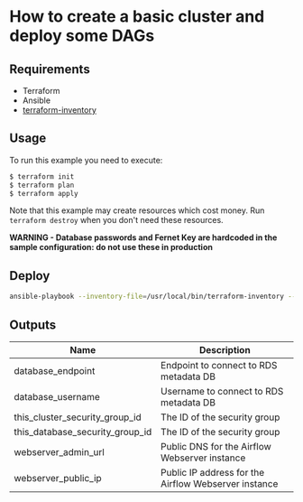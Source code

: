 # How to create a basic cluster and deploy some DAGs


## Requirements

- Terraform
- Ansible
- [terraform-inventory](https://github.com/adammck/terraform-inventory)

## Usage

To run this example you need to execute:

```bash
$ terraform init
$ terraform plan
$ terraform apply
```

Note that this example may create resources which cost money. Run `terraform destroy` when you don't need these resources.

**WARNING - Database passwords and Fernet Key are hardcoded in the sample configuration: do not use these in production**

## Deploy

```bash
ansible-playbook --inventory-file=/usr/local/bin/terraform-inventory --ssh-common-args='-o StrictHostKeyChecking=no' -u ubuntu ansible/deploy_dags.yml
```

<!-- BEGINNING OF PRE-COMMIT-TERRAFORM DOCS HOOK -->
## Outputs

| Name | Description |
|------|-------------|
| database\_endpoint | Endpoint to connect to RDS metadata DB |
| database\_username | Username to connect to RDS metadata DB |
| this\_cluster\_security\_group\_id | The ID of the security group |
| this\_database\_security\_group\_id | The ID of the security group |
| webserver\_admin\_url | Public DNS for the Airflow Webserver instance |
| webserver\_public\_ip | Public IP address for the Airflow Webserver instance |

<!-- END OF PRE-COMMIT-TERRAFORM DOCS HOOK -->
